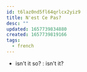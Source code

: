 ```yaml
---
id: t6laz0nd5fl64qrlcx2yiz9
title: N'est Ce Pas?
desc: ""
updated: 1657739834880
created: 1657739819166
tags:
  - french
---
```


- isn't it so? : isn't it?
